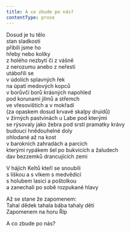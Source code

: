 ```yaml
---
title: A co zbude po nás?
contentType: prose
---
```


<section>

Dosud je tu tělo  
stan sladkosti  
přibili jsme ho  
hřeby nebo kolíky  
z holého nezbytí či z vášně  
z nerozumu anebo z neřesti  
utábořili se  
v údolích splavných řek  
na úpatí medových kopců  
v borůvčí borů krásných napohled  
pod korunami jilmů a střemch  
ve vřesovištích a v mokřadí  
(za opaskem dosud krvavé skalpy druidů)  
v žírných pastvinách u Labe pod kterými  
se rýsovaly jako žebra pod srstí pramatky krávy  
budoucí hnědouhelné doly  
ohlodané až na kost  
v barokních zahradách a parcích  
kterými rypákem šel po bukvicích a žaludech  
dav bezzemků drancujících zemi

V hájích Keltů kteří se snoubili  
s liškou a s vlkem s medvědicí  
s holubem lasicí a poštolkou  
a zanechali po sobě rozpukané hlavy

Až se stane že zapomenem:  
Tahal dědek tahala bába tahaly děti  
Zapomenem na horu Říp

A co zbude po nás?

</section>
